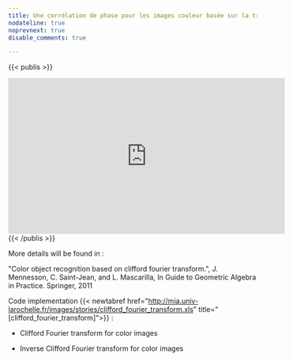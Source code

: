 ```yaml
---
title: Une corrélation de phase pour les images couleur basée sur la transformée de Fourier Clifford
nodateline: true
noprevnext: true
disable_comments: true

---
```

{{< publis >}}
<iframe width="560" height="315" src="https://www.youtube.com/embed/Bsnx0tuSVTY" title="YouTube video player" frameborder="0" allow="accelerometer; autoplay; clipboard-write; encrypted-media; gyroscope; picture-in-picture" allowfullscreen></iframe>
{{< /publis >}}

More details will be found in :

"Color object recognition based on clifford fourier transform.", J. Mennesson, C. Saint-Jean, and L. Mascarilla, In Guide to Geometric Algebra in Practice. Springer, 2011

Code implementation {{< newtabref  href="http://mia.univ-larochelle.fr/images/stories/clifford_fourier_transform.xls" title=" [clifford_fourier_transform]">}} :

- Clifford Fourier transform for color images

- Inverse Clifford Fourier transform for color images
